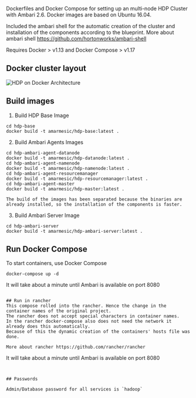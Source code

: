 Dockerfiles and Docker Compose for setting up an multi-node HDP Cluster with Ambari 2.6. Docker images are based on Ubuntu 16.04. 

Included the ambari shell for the automatic creation of the cluster and installation of the components according to the blueprint.
More about ambari shell https://github.com/hortonworks/ambari-shell

Requires Docker > v1.13 and Docker Compose > v1.17

## Docker cluster layout
![HDP on Docker Architecture](assets/docker.png)

## Build images

1. Build HDP Base Image
```
cd hdp-base
docker build -t amarmesic/hdp-base:latest .
```

2. Build Ambari Agents Images
```
cd hdp-ambari-agent-datanode
docker build -t amarmesic/hdp-datanode:latest .
cd hdp-ambari-agent-namenode
docker build -t amarmesic/hdp-namenode:latest .
cd hdp-ambari-agent-resourcemanager
docker build -t amarmesic/hdp-resourcemanager:latest .
cd hdp-ambari-agent-master
docker build -t amarmesic/hdp-master:latest .

The build of the images has been separated because the binaries are already installed, so the installation of the components is faster.

```

3. Build Ambari Server Image
```
cd hdp-ambari-server
docker build -t amarmesic/hdp-ambari-server:latest .
```

## Run Docker Compose
To start containers, use Docker Compose
```
docker-compose up -d
```
It will take about a minute until Ambari is available on port 8080

```

## Run in rancher
This compose rolled into the rancher. Hence the change in the container names of the original project. 
The rancher does not accept special characters in container names.
In the rancher docker-compose also does not need the network it already does this automatically. 
Because of this the dynamic creation of the containers' hosts file was done.

More about rancher https://github.com/rancher/rancher

```
It will take about a minute until Ambari is available on port 8080

```


## Passwords

Admin/Database password for all services is `hadoop`


